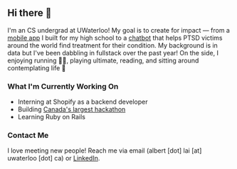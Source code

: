 ## Hi there 👋

I'm an CS undergrad at UWaterloo! My goal is to create for impact — from a [mobile app](https://www.trudeausac.com/app/) I built for my high school to a [chatbot](https://omdena.com/projects/ptsd/) that helps PTSD victims around the world find treatment for their condition. My background is in data but I've been dabbling in fullstack over the past year! On the side, I enjoying running 🏃‍♂️, playing ultimate, reading, and sitting around contemplating life 🤔

### What I'm Currently Working On
- Interning at Shopify as a backend developer
- Building [Canada's largest hackathon](https://hackthenorth.com/)
- Learning Ruby on Rails

### Contact Me

I love meeting new people! Reach me via email (albert [dot] lai [at] uwaterloo [dot] ca) or [LinkedIn](https://www.linkedin.com/in/albertlai631/).


<!--
Here are some ideas to get you started:

- 🔭 I’m currently working on ...
- 🌱 I’m currently learning ...
- 👯 I’m looking to collaborate on ...
- 🤔 I’m looking for help with ...
- 💬 Ask me about ...
- 📫 How to reach me: ...
- 😄 Pronouns: ...
- ⚡ Fun fact: ...
-->
